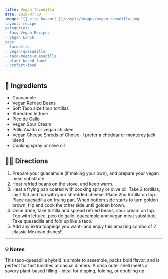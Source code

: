 ```yaml
---
title: Vegan Tacodilla
date: 2019-07-30
image: "{{ site.baseurl }}/assets/images/vegan-tacodilla.png
layout: recipe
categories:
- Easy Vegan Recipes
- Vegan Lunch
tags:
- tacodilla
- vegan-quesadilla
- taco-meets-quesadilla
- plant-based-lunch
- comfort-food
---
```


## 🧾 Ingredients

- Guacamole
- Vegan Refried Beans
- Soft Taco size flour tortillas
- Shredded lettuce
- Pico de Gallo
- Vegan Sour Cream
- Pollo Asada or vegan chicken.
- Vegan Cheese Shreds of Choice- I prefer a cheddar or monterey jack blend
- Cooking spray or olive oil

## 👩‍🍳 Directions

1. Prepare your guacamole (if making your own), and prepare your vegan meat substitute.
2. Heat refried beans on the stove, and keep warm.
3. Heat a frying pan coated with cooking spray or olive oil. Take 2 tortillas, lay 1 flat and top with your shredded cheese. Place 2nd tortilla on top. Place quesadilla on frying pan. When bottom side starts to turn golden brown, flip and cook the other side until golden brown.
4. Once done, take tortilla and spread refried beans, sour cream on top. Top with lettuce, pico de gallo, guacamole and vegan meat substitute. Take quesadilla and fold up like a taco.
5. Add any extra toppings you want- and enjoy this amazing combo of 2 classic Mexican dishes!!


---

### 💡 Notes

This taco-quesadilla hybrid is simple to assemble, packs bold flavor, and is perfect for fast lunches or casual dinners. A crisp outer shell meets a savory plant-based filling—ideal for dipping, folding, or doubling up.
